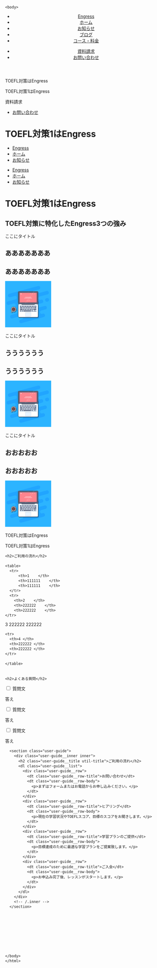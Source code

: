 <!DOCTYPE html>
<html lang="ja">

<head>
  <meta charset="utf-8" />
  <title>60分タイムアタック</title>
  <meta name="viewport" content="width=device-width" ; initial-scale=1.0 />

 <!-- Bootstrap CSS -->
 <link rel="stylesheet" href="/css/bootstrap.min.css">

   <link rel="stylesheet" href="style60.css" />
  <link rel="stylesheet" href="bxslider.min.css" />
  <link rel="stylesheet" href="https://use.fontawesome.com/releases/v5.1.0/css/all.css" integrity="sha384-lKuwvrZot6UHsBSfcMvOkWwlCMgc0TaWr+30HWe3a4ltaBwTZhyTEggF5tJv8tbt" crossorigin="anonymous">
 

  <script src="js/jquery.js"></script>
  <script src="js/bxslider.min.js"></script>
 

  

    <body>
      
  <header>    
<nav>
        <ul>
  <li><a href="#">Engress</a></li>  
  <li><a href="#">ホーム</a></li>
  <li><a href="#">お知らせ</a></li>
  <li><a href="#">ブログ</a></li>
  <li><a href="#">コース・料金</a></li>
  </ul>

  <ul >
<li class="btn-square"><a href="#">資料請求</a></li>
<li class="btn-square1"><a href="#">お問い合わせ</a></li>
</ul>
</nav>
</header>

<div class="mainvisual-img">
  <div class="mainvisual-img-content">TOEFL対策はEngress</div>
    <p>TOEFL対策1はEngress</p><!-- /.mainvisual__title -->
    <div class="center">
    <div class="btn-square2">資料請求</div>
   </div>  
   <ul>
   <li><a href="#">お問い合わせ</a></li>
   </ul>
</div>

<div class="container">
  <h1>TOEFL対策1はEngress</h1>
  <ul>
    <li><a href="#">Engress</a></li>  
    <li><a href="#">ホーム</a></li>
    <li><a href="#">お知らせ</a></li>
  </ul>
  <ul>
    <li><a href="#">Engress</a></li>  
    <li><a href="#">ホーム</a></li>
    <li><a href="#">お知らせ</a></li>
  </ul>
<div class="container2">
  <div class="container2-1">
    <h1>TOEFL対策1はEngress</h1>
  </div>
</div>
</div>

<h2>TOEFL対策に特化したEngress3つの強み</h2>

<div class="container3">

<div class="container3-w">
  <div class="container3-wrap">
  <div class="title">ここにタイトル</div>
  <h2>あああああああ</h2>
    <h2>あああああああ</h2>
</div>
  <p class="img"><img src="/118-macbook.png" width="150" height="150"></p>
</div>

<div class="container3-w-reverse">
     <div class="container3-wrap">
    <div class="title">ここにタイトル</div>
  <h2>うううううう</h2>
  <h2>うううううう</h2>
</div>
<p class="img"><img src="/118-macbook.png" width="150" height="150"></p>
</div>

<div class="container3-w">
  <div class="container3-wrap">
  <div class="title">ここにタイトル</div>
  <h2>おおおおお</h2>
      <h2>おおおおお</h2>
</div>
  <p class="img"><img src="/118-macbook.png" width="150" height="150"></p>
</div>
</div>





<div class="mainvisual-img">
  <div class="mainvisual-img-content">TOEFL対策はEngress</div>
    <p>TOEFL対策1はEngress</p><!-- /.mainvisual__title -->
    </div>

    <h2>ご利用の流れ</h2>

    <table>
      <tr>
          <th>1    </th>
          <th>111111    </th>
          <th>111111    </th>
      </tr>  
      <tr>
        <th>2    </th>
        <th>222222    </th>
        <th>222222    </th>
    </tr>  

  <tr>
    <th>3 </th>
    <th>222222 </th>
    <th>222222 </th>
  </tr>

    <tr>
      <th>4 </th>
      <th>222222 </th>
      <th>222222 </th>
    </tr>

    </table>
    

    <h2>よくある質問</h2>

<input id="check1" type="checkbox" class="acd-check" />
<label class="check-label" for="check1">質問文</label>
<div class="acd-content">
  <p>
    答え
  </p>
</div>
<input id="check2" type="checkbox" class="acd-check" />
<label class="check-label" for="check2">質問文 </label>
<div class="acd-content">
  <p>
    答え
  </p>
</div>
<input id="check3" type="checkbox" class="acd-check" />
<label class="check-label" for="check3">質問文</label>
<div class="acd-content">
  <p>
    答え
  </p>
</div>





      <section class="user-guide">
        <div class="user-guide__inner inner">
          <h2 class="user-guide__title util-title">ご利用の流れ</h2>
          <dl class="user-guide__list">
            <div class="user-guide__row">
              <dt class="user-guide__row-title">お問い合わせ</dt>
              <dt class="user-guide__row-body">
                <p>まずはフォームまたはお電話からお申し込みください。</p> 
              </dt>
            </div>
            <div class="user-guide__row">
              <dt class="user-guide__row-title">ヒアリング</dt>
              <dt class="user-guide__row-body">
                <p>現在の学習状況やTOEFLスコア、目標のスコアをお聞きします。</p> 
              </dt>
            </div>
            <div class="user-guide__row">
              <dt class="user-guide__row-title">学習プランのご提供</dt>
              <dt class="user-guide__row-body">
                <p>目標達成のために最適な学習プランをご提案致します。</p> 
              </dt>
            </div>
            <div class="user-guide__row">
              <dt class="user-guide__row-title">ご入会</dt>
              <dt class="user-guide__row-body">
                <p>お申込み完了後、レッスンがスタートします。</p> 
              </dt>
            </div>
          </dl>
        </div>
        <!-- /.inner -->
      </section>









    </body>
    </html>
